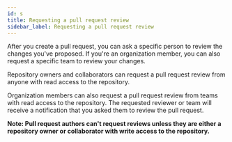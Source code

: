```yaml
---
id: s
title: Requesting a pull request review
sidebar_label: Requesting a pull request review
---
```



After you create a pull request, you can ask a specific person to review the changes you've proposed.
If you're an organization member, you can also request a specific team to review your changes.


Repository owners and collaborators can request a pull request review from anyone with read access to the repository.

Organization members can also request a pull request review from teams with read access to the repository.
The requested reviewer or team will receive a notification that you asked them to review the pull request.



**Note: Pull request authors can't request reviews unless they are either a repository owner or collaborator with write access to the repository.**
